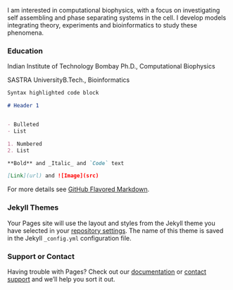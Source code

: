 
I am interested in computational biophysics, with a focus on investigating self
assembling and phase separating systems in the cell. I develop models integrating
theory, experiments and bioinformatics to study these phenomena.

### Education

Indian Institute of Technology Bombay     Ph.D., Computational Biophysics

SASTRA UniversityB.Tech., Bioinformatics

```markdown
Syntax highlighted code block

# Header 1


- Bulleted
- List

1. Numbered
2. List

**Bold** and _Italic_ and `Code` text

[Link](url) and ![Image](src)
```

For more details see [GitHub Flavored Markdown](https://guides.github.com/features/mastering-markdown/).

### Jekyll Themes

Your Pages site will use the layout and styles from the Jekyll theme you have selected in your [repository settings](https://github.com/rakeshkrish/rakeshkrish.github.io/settings/pages). The name of this theme is saved in the Jekyll `_config.yml` configuration file.

### Support or Contact

Having trouble with Pages? Check out our [documentation](https://docs.github.com/categories/github-pages-basics/) or [contact support](https://support.github.com/contact) and we’ll help you sort it out.
